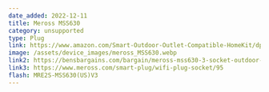 ```yaml
---
date_added: 2022-12-11
title: Meross MSS630
category: unsupported
type: Plug
link: https://www.amazon.com/Smart-Outdoor-Outlet-Compatible-HomeKit/dp/B08BFGRY9C
image: /assets/device_images/meross_MSS630.webp
link2: https://bensbargains.com/bargain/meross-mss630-3-socket-outdoor-wifi-smart-plug-homekit-alexa-google-smartthings-743793/
link3: https://www.meross.com/smart-plug/wifi-plug-socket/95
flash: MRE2S-MSS630(US)V3
---
```

